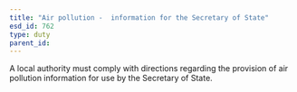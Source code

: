```yaml
---
title: "Air pollution -  information for the Secretary of State"
esd_id: 762
type: duty
parent_id:  
---
```


A local authority must comply with directions regarding the provision of air pollution information for use by the Secretary of State.

